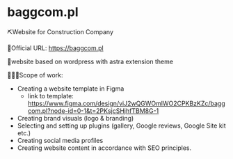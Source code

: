 # baggcom.pl
⛏️Website for Construction Company 

🔗Official URL: https://baggcom.pl

📲website based on wordpress with astra extension theme

👨🏼‍💻Scope of work: 
  - Creating a website template in Figma
    -  link to template: https://www.figma.com/design/viJ2wQGWOmlWO2CPKBzKZc/baggcom.pl?node-id=0-1&t=2PKsjcSHjhfTBM8G-1
  - Creating brand visuals (logo & branding)
  - Selecting and setting up plugins (gallery, Google reviews, Google Site kit etc.)
  - Creating social media profiles
  - Creating website content in accordance with SEO principles.
